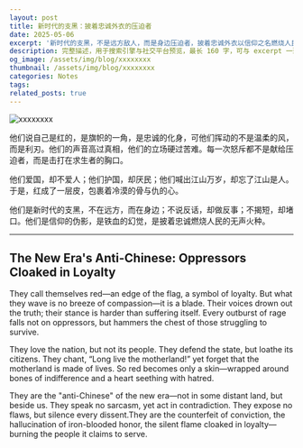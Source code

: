 ```yaml
---
layout: post
title: 新时代的支黑：披着忠诚外衣的压迫者
date: 2025-05-06
excerpt: '新时代的支黑，不是远方敌人，而是身边压迫者，披着忠诚外衣以信仰之名燃烧人民。The new-era anti-Chinese, not far enemies, are near oppressors cloaked in loyalty, burning people in the name of faith.'
description: 完整描述，用于搜索引擎与社交平台预览，最长 160 字，可与 excerpt 一致
og_image: /assets/img/blog/xxxxxxxx
thumbnail: /assets/img/blog/xxxxxxxx
categories: Notes
tags: 
related_posts: true
---
```


<img src="/assets/img/blog/xxxxxxxx" alt="xxxxxxxx">

他们说自己是红的，是旗帜的一角，是忠诚的化身，可他们挥动的不是温柔的风，而是利刃。他们的声音高过真相，他们的立场硬过苦难。每一次怒斥都不是献给压迫者，而是击打在求生者的胸口。

他们爱国，却不爱人；他们护国，却厌民；他们喊出江山万岁，却忘了江山是人。于是，红成了一层皮，包裹着冷漠的骨与仇的心。

他们是新时代的支黑，不在远方，而在身边；不说反话，却做反事；不揭短，却堵口。他们是信仰的伪影，是铁血的幻觉，是披着忠诚燃烧人民的无声火种。

---

## The New Era's Anti-Chinese: Oppressors Cloaked in Loyalty

They call themselves red—an edge of the flag, a symbol of loyalty. But what they wave is no breeze of compassion—it is a blade. Their voices drown out the truth; their stance is harder than suffering itself. Every outburst of rage falls not on oppressors, but hammers the chest of those struggling to survive.

They love the nation, but not its people. They defend the state, but loathe its citizens. They chant, “Long live the motherland!” yet forget that the motherland is made of lives. So red becomes only a skin—wrapped around bones of indifference and a heart seething with hatred.

They are the "anti-Chinese" of the new era—not in some distant land, but beside us. They speak no sarcasm, yet act in contradiction. They expose no flaws, but silence every dissent.They are the counterfeit of conviction, the hallucination of iron-blooded honor, the silent flame cloaked in loyalty—burning the people it claims to serve.